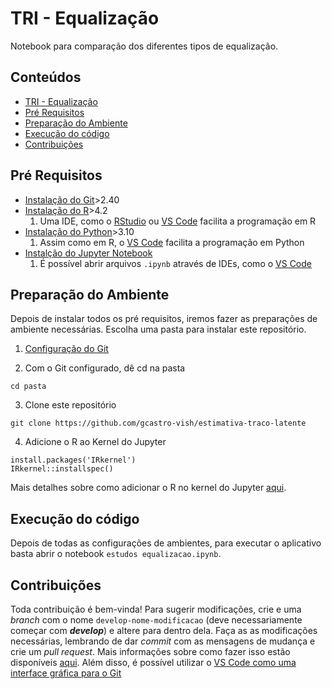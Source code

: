 # TRI - Equalização

Notebook para comparação dos diferentes tipos de equalização.

<!-- TABLE OF CONTENTS -->
## Conteúdos

  * [TRI - Equalização](#tri---equalização)
  * [Pré Requisitos](#pré-requisitos)
  * [Preparação do Ambiente](#preparação-do-ambiente)
  * [Execução do código](#execução-do-código)
  * [Contribuições](#contribuições)


<!-- REQUIREMENTS -->
## Pré Requisitos
  - [Instalação do Git](https://git-scm.com/downloads)>2.40
  - [Instalação do R](https://cran.r-project.org/)>4.2
    1. Uma IDE, como o [RStudio](https://posit.co/download/rstudio-desktop/) ou [VS Code](https://code.visualstudio.com/) facilita a programação em R
  - [Instalação do Python](https://www.python.org/downloads/)>3.10
    1. Assim como em R, o [VS Code](https://code.visualstudio.com/) facilita a programação em Python
  - [Instalção do Jupyter Notebook](https://jupyter.org/install)
    1. É possível abrir arquivos `.ipynb` através de IDEs, como o [VS Code](https://code.visualstudio.com/)

<!-- SETTING THE ENVIRONMENT -->
## Preparação do Ambiente

Depois de instalar todos os pré requisitos, iremos fazer as preparações de ambiente necessárias. Escolha uma pasta para instalar este repositório.
  
  1. [Configuração do Git](https://docs.github.com/en/get-started/quickstart/set-up-git#setting-up-git)
  
  2. Com o Git configurado, dê cd na pasta
  
  ```git
  cd pasta
  ```
   
  3. Clone este repositório
  
  ```git
  git clone https://github.com/gcastro-vish/estimativa-traco-latente
  ```
  
  4. Adicione o R ao Kernel do Jupyter

 ```
 install.packages('IRkernel')
 IRkernel::installspec()
 ```
Mais detalhes sobre como adicionar o R no kernel do Jupyter [aqui](https://irkernel.github.io/installation/).
<!-- HOW TO RUN -->
## Execução do código

Depois de todas as configurações de ambientes, para executar o aplicativo basta abrir o notebook `estudos equalizacao.ipynb`.

<!-- HOW TO UPDATE -->
## Contribuições

Toda contribuição é bem-vinda! Para sugerir modificações, crie e uma _branch_ com o nome `develop-nome-modificacao` (deve necessariamente começar com _**develop**_) e altere para dentro dela. Faça as as modificações necessárias, lembrando de dar _commit_ com as mensagens de mudança e crie um _pull request_. Mais informações sobre como fazer isso estão disponíveis [aqui](https://docs.github.com/en/get-started/quickstart/contributing-to-projects). Além disso, é possível utilizar o [VS Code como uma interface gráfica para o Git](https://code.visualstudio.com/docs/sourcecontrol/overview)
